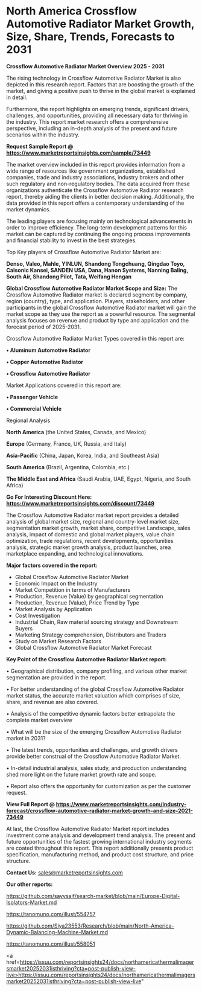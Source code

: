 # North America Crossflow Automotive Radiator Market Growth, Size, Share, Trends, Forecasts to 2031

<Strong> Crossflow Automotive Radiator Market Overview 2025 - 2031</strong>

The rising technology in Crossflow Automotive Radiator Market is also depicted in this research report. Factors that are boosting the growth of the market, and giving a positive push to thrive in the global market is explained in detail.

Furthermore, the report highlights on emerging trends, significant drivers, challenges, and opportunities, providing all necessary data for thriving in the industry. This report market research offers a comprehensive perspective, including an in-depth analysis of the present and future scenarios within the industry.

<strong>Request Sample Report @ <a href=https://www.marketreportsinsights.com/sample/73449>https://www.marketreportsinsights.com/sample/73449</a></strong>

The market overview included in this report provides information from a wide range of resources like government organizations, established companies, trade and industry associations, industry brokers and other such regulatory and non-regulatory bodies. The data acquired from these organizations authenticate the Crossflow Automotive Radiator research report, thereby aiding the clients in better decision making. Additionally, the data provided in this report offers a contemporary understanding of the market dynamics.

The leading players are focusing mainly on technological advancements in order to improve efficiency. The long-term development patterns for this market can be captured by continuing the ongoing process improvements and financial stability to invest in the best strategies.

Top Key players of Crossflow Automotive Radiator Market are:

<strong>Denso, Valeo, Mahle, YINLUN, Shandong Tongchuang, Qingdao Toyo, Calsonic Kansei, SANDEN USA, Dana, Hanon Systems, Nanning Baling, South Air, Shandong Pilot, Tata, Weifang Hengan</strong>

<strong><b>Global Crossflow Automotive Radiator Market Scope and Size:</b></strong>
The Crossflow Automotive Radiator market is declared segment by company, region (country), type, and application. Players, stakeholders, and other participants in the global Crossflow Automotive Radiator market will gain the market scope as they use the report as a powerful resource. The segmental analysis focuses on revenue and product by type and application and the forecast period of 2025-2031.

Crossflow Automotive Radiator Market Types covered in this report are:

<strong>• Aluminum Automotive Radiator

• Copper Automotive Radiator

• Crossflow Automotive Radiator</strong>

Market Applications covered in this report are:

<strong>• Passenger Vehicle

• Commercial Vehicle</strong> 

Regional Analysis

<strong>North America</strong> (the United States, Canada, and Mexico)

<strong>Europe</strong> (Germany, France, UK, Russia, and Italy)

<strong>Asia-Pacific</strong> (China, Japan, Korea, India, and Southeast Asia)

<strong>South America</strong> (Brazil, Argentina, Colombia, etc.)

<strong>The Middle East and Africa</strong> (Saudi Arabia, UAE, Egypt, Nigeria, and South Africa)

<strong>Go For Interesting Discount Here: <a href=https://www.marketreportsinsights.com/discount/73449>https://www.marketreportsinsights.com/discount/73449</a></strong>

The Crossflow Automotive Radiator market report provides a detailed analysis of global market size, regional and country-level market size, segmentation market growth, market share, competitive Landscape, sales analysis, impact of domestic and global market players, value chain optimization, trade regulations, recent developments, opportunities analysis, strategic market growth analysis, product launches, area marketplace expanding, and technological innovations.

<strong><b>Major factors covered in the report:</b></strong>
<ul>
  <li>Global Crossflow Automotive Radiator Market </li>
  <li>Economic Impact on the Industry</li>
  <li>Market Competition in terms of Manufacturers</li>
  <li>Production, Revenue (Value) by geographical segmentation</li>
  <li>Production, Revenue (Value), Price Trend by Type</li>
  <li>Market Analysis by Application</li>
  <li>Cost Investigation</li>
  <li>Industrial Chain, Raw material sourcing strategy and Downstream Buyers</li>
  <li>Marketing Strategy comprehension, Distributors and Traders</li>
  <li>Study on Market Research Factors</li>
  <li>Global Crossflow Automotive Radiator Market Forecast</li>
</ul>

<strong><b>Key Point of the Crossflow Automotive Radiator Market report:</b></strong>

• Geographical distribution, company profiling, and various other market segmentation are provided in the report.

• For better understanding of the global Crossflow Automotive Radiator market status, the accurate market valuation which comprises of size, share, and revenue are also covered.

• Analysis of the competitive dynamic factors better extrapolate the complete market overview

• What will be the size of the emerging Crossflow Automotive Radiator market in 2031?

• The latest trends, opportunities and challenges, and growth drivers provide better construal of the Crossflow Automotive Radiator Market.

• In-detail industrial analysis, sales study, and production understanding shed more light on the future market growth rate and scope.

• Report also offers the opportunity for customization as per the customer request.

<strong><b>View Full Report @ <a href=https://www.marketreportsinsights.com/industry-forecast/crossflow-automotive-radiator-market-growth-and-size-2021-73449>https://www.marketreportsinsights.com/industry-forecast/crossflow-automotive-radiator-market-growth-and-size-2021-73449</a></b></strong>


At last, the Crossflow Automotive Radiator Market report includes investment come analysis and development trend analysis. The present and future opportunities of the fastest growing international industry segments are coated throughout this report. This report additionally presents product specification, manufacturing method, and product cost structure, and price structure.

<strong>Contact Us:</strong>
sales@marketreportsinsights.com

<strong>Our other reports:</strong>

<a href=https://github.com/sayysaif/search-market/blob/main/Europe-Digital-Isolators-Market.md>https://github.com/sayysaif/search-market/blob/main/Europe-Digital-Isolators-Market.md</a>

<a href=https://tanomuno.com/illust/554757>https://tanomuno.com/illust/554757</a>

<a href=https://github.com/Siya23553/Research/blob/main/North-America-Dynamic-Balancing-Machine-Market.md>https://github.com/Siya23553/Research/blob/main/North-America-Dynamic-Balancing-Machine-Market.md</a>

<a href=https://tanomuno.com/illust/558051>https://tanomuno.com/illust/558051</a>

<a href=https://issuu.com/reportsinsights24/docs/northamericathermalimagersmarket20252031isthriving?cta=post-publish-view-live>https://issuu.com/reportsinsights24/docs/northamericathermalimagersmarket20252031isthriving?cta=post-publish-view-live</a>"
